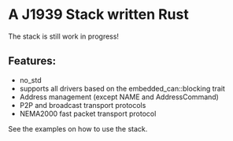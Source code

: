 # A J1939 Stack written Rust

The stack is still work in progress!

## Features:
- no_std
- supports all drivers based on the embedded_can::blocking trait 
- Address management (except NAME and AddressCommand)
- P2P and broadcast transport protocols
- NEMA2000 fast packet transport protocol

See the examples on how to use the stack.